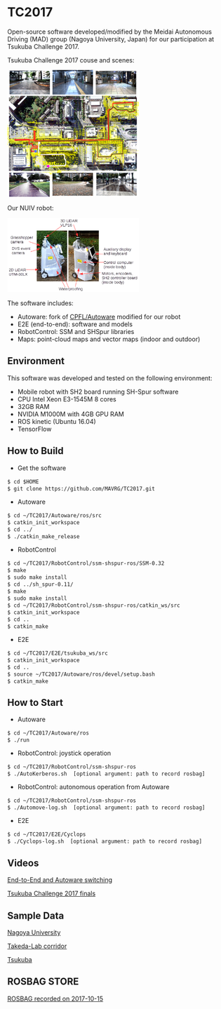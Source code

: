 # TC2017

Open-source software developed/modified by the Meidai Autonomous Driving (MAD) group (Nagoya University, Japan) for our participation at Tsukuba Challenge 2017.

Tsukuba Challenge 2017 couse and scenes:

<img alt="Tsukuba Challenge 2017 course and scenes" src="docs/images/scene.png" width="300" height="289">

Our NUIV robot:

<img alt="NUIV robot" src="docs/images/robot.png" width="300" height="169">

The software includes:
- Autoware: fork of [CPFL/Autoware](https://github.com/CPFL/Autoware) modified for our robot
- E2E (end-to-end): software and models
- RobotControl: SSM and SHSpur libraries
- Maps: point-cloud maps and vector maps (indoor and outdoor)

## Environment
This software was developed and tested on the following environment:
- Mobile robot with SH2 board running SH-Spur software
- CPU Intel Xeon E3-1545M 8 cores
- 32GB RAM
- NVIDIA M1000M with 4GB GPU RAM
- ROS kinetic (Ubuntu 16.04)
- TensorFlow

## How to Build
- Get the software
```
$ cd $HOME
$ git clone https://github.com/MAVRG/TC2017.git 
```
- Autoware
```
$ cd ~/TC2017/Autoware/ros/src
$ catkin_init_workspace
$ cd ../
$ ./catkin_make_release
```
- RobotControl
```
$ cd ~/TC2017/RobotControl/ssm-shspur-ros/SSM-0.32
$ make
$ sudo make install
$ cd ../sh_spur-0.11/
$ make
$ sudo make install
$ cd ~/TC2017/RobotControl/ssm-shspur-ros/catkin_ws/src
$ catkin_init_workspace
$ cd ..
$ catkin_make
```
- E2E
```
$ cd ~/TC2017/E2E/tsukuba_ws/src
$ catkin_init_workspace
$ cd ..
$ source ~/TC2017/Autoware/ros/devel/setup.bash
$ catkin_make
```


## How to Start
- Autoware 
```
$ cd ~/TC2017/Autoware/ros
$ ./run
```
- RobotControl: joystick operation
```
$ cd ~/TC2017/RobotControl/ssm-shspur-ros
$ ./AutoKerberos.sh  [optional argument: path to record rosbag]
```
- RobotControl: autonomous operation from Autoware
```
$ cd ~/TC2017/RobotControl/ssm-shspur-ros
$ ./Automove-log.sh  [optional argument: path to record rosbag]
```
- E2E
```
$ cd ~/TC2017/E2E/Cyclops
$ ./Cyclops-log.sh  [optional argument: path to record rosbag]
```
## Videos

[End-to-End and Autoware switching](https://youtu.be/i5KQHxArOFk)

[Tsukuba Challenge 2017 finals](https://youtu.be/44D_8pGVjYY)

## Sample Data

[Nagoya University](Maps/meidai)

[Takeda-Lab corridor](Maps/takeda-ken)

[Tsukuba](Maps/tsukuba)

## ROSBAG STORE
[ROSBAG recorded on 2017-10-15](https://rosbag.tier4.jp/rosbag_details/?id=212)

